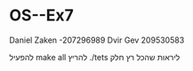 # OS--Ex7
Daniel Zaken -207296989 Dvir Gev 209530583

להפעיל
    make all
להריץ
    ./tets
ליראות שהכל רץ חלק